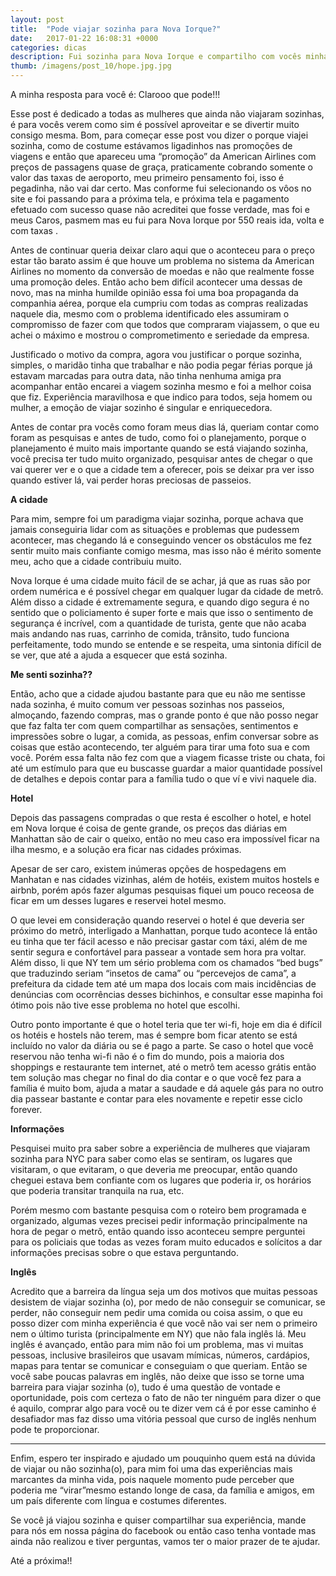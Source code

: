 ```yaml
---
layout: post
title:  "Pode viajar sozinha para Nova Iorque?"
date:   2017-01-22 16:08:31 +0000
categories: dicas
description: Fui sozinha para Nova Iorque e compartilho com vocês minha preocupações e cuidados que tive para encarar o desafio.
thumb: /imagens/post_10/hope.jpg.jpg
---
```




A minha resposta para você é: Clarooo que pode!!! 

Esse post é dedicado a todas as mulheres que ainda não viajaram sozinhas, é para vocês verem como sim é possível aproveitar e se divertir muito consigo mesma. Bom, para começar esse post vou dizer o porque viajei sozinha, como de costume estávamos ligadinhos nas promoções de viagens e então que apareceu uma “promoção” da American Airlines com preços de passagens quase de graça, praticamente cobrando somente o valor das taxas de aeroporto, meu primeiro pensamento foi, isso é pegadinha, não vai dar certo. Mas conforme fui selecionando os vôos no site e foi passando para a próxima tela, e próxima tela e pagamento efetuado com sucesso quase não acreditei que fosse verdade, mas foi e meus Caros, pasmem mas eu fui para Nova Iorque por 550 reais ida, volta e com taxas .

Antes de continuar queria deixar claro aqui que o aconteceu para o preço estar tão barato assim é que houve um problema no sistema da American Airlines no momento da conversão de moedas e não que realmente fosse uma promoção deles. Então acho bem difícil acontecer uma dessas de novo, mas na minha humilde opinião essa foi uma boa propaganda da companhia aérea, porque ela cumpriu com todas as compras realizadas naquele dia, mesmo com o problema identificado eles assumiram o compromisso de fazer com que todos que compraram viajassem, o que eu achei o máximo e mostrou o comprometimento e seriedade da empresa.

Justificado o motivo da compra, agora vou justificar o porque sozinha, simples, o maridão tinha que trabalhar e não podia pegar férias porque já estavam marcadas para outra data, não tinha nenhuma amiga pra acompanhar então encarei a viagem sozinha mesmo e foi a melhor coisa que fiz. Experiência maravilhosa e que indico para todos, seja homem ou mulher, a emoção de viajar sozinho é singular e enriquecedora.

Antes de contar pra vocês como foram meus dias lá, queriam contar como foram as pesquisas e antes de tudo, como foi o planejamento, porque o planejamento é muito mais importante quando se está viajando sozinha, você precisa ter tudo muito organizado, pesquisar antes de chegar o que vai querer ver e o que a cidade tem a oferecer, pois se deixar pra ver isso quando estiver lá, vai perder horas preciosas de passeios.

**A cidade**

Para mim, sempre foi um paradigma viajar sozinha, porque achava que jamais conseguiria lidar com as situações e problemas que pudessem acontecer, mas chegando lá e conseguindo vencer os obstáculos me fez sentir muito mais confiante comigo mesma, mas isso não é mérito somente meu, acho que a cidade contribuiu muito.

Nova Iorque é uma cidade muito fácil de se achar, já que as ruas são por ordem numérica e é possível chegar em qualquer lugar da cidade de metrô. Além disso a cidade é extremamente segura, e quando digo segura é no sentido que o policiamento é super forte e mais que isso o sentimento de segurança é incrível, com a quantidade de turista, gente que não acaba mais andando nas ruas, carrinho de comida, trânsito, tudo funciona perfeitamente, todo mundo se entende e se respeita, uma sintonia difícil de se ver, que até a ajuda a esquecer que está sozinha.

**Me senti sozinha??**

Então, acho que a cidade ajudou bastante para que eu não me sentisse nada sozinha, é muito comum ver pessoas sozinhas nos passeios, almoçando, fazendo compras, mas o grande ponto é que não posso negar que faz falta ter com quem compartilhar as sensações, sentimentos e impressões sobre o lugar, a comida, as pessoas, enfim conversar sobre as coisas que estão acontecendo, ter alguém para tirar uma foto sua e com você. Porém essa falta não fez com que a viagem ficasse triste ou chata, foi até um estímulo para que eu buscasse guardar a maior quantidade possível de detalhes e depois contar para a família tudo o que ví e vivi naquele dia. 

**Hotel**

Depois das passagens compradas o que resta é escolher o hotel, e hotel em Nova Iorque é coisa de gente grande, os preços das diárias em Manhattan são de cair o queixo, então no meu caso era impossível ficar na ilha mesmo, e a solução era ficar nas cidades próximas.

Apesar de ser caro, existem inúmeras opções de hospedagens em Manhatan e nas cidades vizinhas, além de hotéis, existem muitos hostels e airbnb, porém após fazer algumas pesquisas fiquei um pouco receosa de ficar em um desses lugares e reservei hotel mesmo.

O que levei em consideração quando reservei o hotel é que deveria ser próximo do metrô, interligado a Manhattan, porque tudo acontece lá então eu tinha que ter fácil acesso e não precisar gastar com táxi, além de me sentir segura e confortável para passear a vontade sem hora pra voltar. Além disso, li que NY tem um sério problema com os chamados “bed bugs” que traduzindo seriam “insetos de cama” ou “percevejos de cama”, a prefeitura da cidade tem até um mapa dos locais com mais incidências de denúncias com ocorrências desses bichinhos, e consultar esse mapinha foi ótimo pois não tive esse problema no hotel que escolhi. 

Outro ponto importante é que o hotel teria que ter wi-fi, hoje em dia é difícil os hotéis e hostels não terem, mas é sempre bom ficar atento se está incluído no valor da diária ou se é pago a parte. Se caso o hotel que você reservou não tenha wi-fi não é o fim do mundo, pois a maioria dos shoppings e restaurante tem internet, até o metrô tem acesso grátis então tem solução mas chegar no final do dia contar e o que você fez para a família é muito bom, ajuda a matar a saudade e dá aquele gás para no outro dia passear bastante e contar para eles novamente e repetir esse ciclo forever.

**Informações**

Pesquisei muito pra saber sobre a experiência de mulheres que viajaram sozinha para NYC para saber como elas se sentiram, os lugares que visitaram, o que evitaram, o que deveria me preocupar, então quando cheguei estava bem confiante com os lugares que poderia ir, os horários que poderia transitar tranquila na rua, etc.

Porém mesmo com bastante pesquisa com o roteiro bem programada e organizado, algumas vezes precisei pedir informação principalmente na hora de pegar o metrô, então quando isso aconteceu sempre perguntei para os policiais que todas as vezes foram muito educados e solícitos a dar informações precisas sobre o que estava perguntando.

**Inglês**

Acredito que a barreira da língua seja um dos motivos que muitas pessoas desistem de viajar sozinha (o), por medo de não conseguir se comunicar, se perder, não conseguir nem pedir uma comida ou coisa assim, o que eu posso dizer com minha experiência é que você não vai ser nem o primeiro nem o último turista (principalmente em NY) que não fala inglês lá.
Meu inglês é avançado, então para mim não foi um problema, mas vi muitas pessoas, inclusive brasileiros que usavam mímicas, números, cardápios, mapas para tentar se comunicar e conseguiam o que queriam. 
Então se você sabe poucas palavras em inglês, não deixe que isso se torne uma barreira para viajar sozinha (o), tudo é uma questão de vontade e oportunidade, pois com certeza o fato de não ter ninguém para dizer o que é aquilo, comprar algo para você ou te dizer vem cá é por esse caminho é desafiador mas faz disso uma vitória pessoal que curso de inglês nenhum pode te proporcionar.


------

Enfim, espero ter inspirado e ajudado um pouquinho quem está na dúvida de viajar ou não sozinha(o), para mim foi uma das experiências mais marcantes da minha vida, pois naquele momento pude perceber que poderia me “virar”mesmo estando longe de casa, da família e amigos, em um país diferente com língua e costumes diferentes.

Se você já viajou sozinha e quiser compartilhar sua experiência, mande para nós em nossa página do facebook ou então caso tenha vontade mas ainda não realizou e tiver perguntas, vamos ter o maior prazer de te ajudar. 

Até a próxima!!

